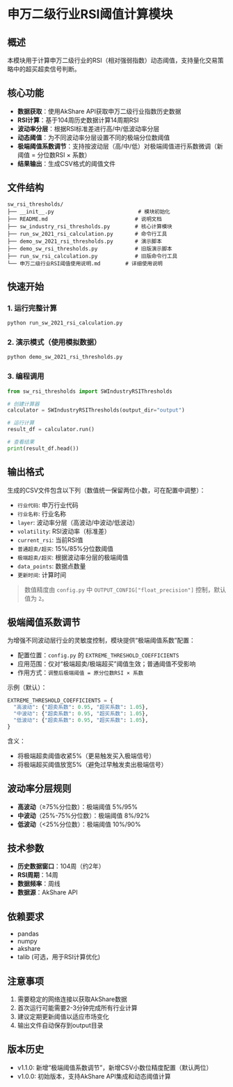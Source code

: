 # 申万二级行业RSI阈值计算模块

## 概述

本模块用于计算申万二级行业的RSI（相对强弱指数）动态阈值，支持量化交易策略中的超买超卖信号判断。

## 核心功能

- **数据获取**：使用AkShare API获取申万二级行业指数历史数据
- **RSI计算**：基于104周历史数据计算14周期RSI
- **波动率分层**：根据RSI标准差进行高/中/低波动率分层
- **动态阈值**：为不同波动率分层设置不同的极端分位数阈值
- **极端阈值系数调节**：支持按波动层（高/中/低）对极端阈值进行系数微调（新阈值 = 分位数RSI × 系数）
- **结果输出**：生成CSV格式的阈值文件

## 文件结构

```
sw_rsi_thresholds/
├── __init__.py                           # 模块初始化
├── README.md                            # 说明文档
├── sw_industry_rsi_thresholds.py        # 核心计算模块
├── run_sw_2021_rsi_calculation.py       # 命令行工具
├── demo_sw_2021_rsi_thresholds.py       # 演示脚本
├── demo_sw_rsi_thresholds.py            # 旧版演示脚本
├── run_sw_rsi_calculation.py            # 旧版命令行工具
└── 申万二级行业RSI阈值使用说明.md        # 详细使用说明
```

## 快速开始

### 1. 运行完整计算

```bash
python run_sw_2021_rsi_calculation.py
```

### 2. 演示模式（使用模拟数据）

```bash
python demo_sw_2021_rsi_thresholds.py
```

### 3. 编程调用

```python
from sw_rsi_thresholds import SWIndustryRSIThresholds

# 创建计算器
calculator = SWIndustryRSIThresholds(output_dir="output")

# 运行计算
result_df = calculator.run()

# 查看结果
print(result_df.head())
```

## 输出格式

生成的CSV文件包含以下列（数值统一保留两位小数，可在配置中调整）：

- `行业代码`: 申万行业代码
- `行业名称`: 行业名称
- `layer`: 波动率分层（高波动/中波动/低波动）
- `volatility`: RSI波动率（标准差）
- `current_rsi`: 当前RSI值
- `普通超卖/超买`: 15%/85%分位数阈值
- `极端超卖/超买`: 根据波动率分层的极端阈值
- `data_points`: 数据点数量
- `更新时间`: 计算时间

> 数值精度由 `config.py` 中 `OUTPUT_CONFIG["float_precision"]` 控制，默认值为 `2`。

## 极端阈值系数调节

为增强不同波动层行业的灵敏度控制，模块提供“极端阈值系数”配置：

- 配置位置：`config.py` 的 `EXTREME_THRESHOLD_COEFFICIENTS`
- 应用范围：仅对“极端超卖/极端超买”阈值生效；普通阈值不受影响
- 作用方式：`调整后极端阈值 = 原分位数RSI × 系数`

示例（默认）：

```python
EXTREME_THRESHOLD_COEFFICIENTS = {
  "高波动": {"超卖系数": 0.95, "超买系数": 1.05},
  "中波动": {"超卖系数": 0.95, "超买系数": 1.05},
  "低波动": {"超卖系数": 0.95, "超买系数": 1.05},
}
```

含义：
- 将极端超卖阈值收紧5%（更易触发买入极端信号）
- 将极端超买阈值放宽5%（避免过早触发卖出极端信号）

## 波动率分层规则

- **高波动**（≥75%分位数）：极端阈值 5%/95%
- **中波动**（25%-75%分位数）：极端阈值 8%/92%
- **低波动**（<25%分位数）：极端阈值 10%/90%

## 技术参数

- **历史数据窗口**：104周（约2年）
- **RSI周期**：14周
- **数据频率**：周线
- **数据源**：AkShare API

## 依赖要求

- pandas
- numpy
- akshare
- talib (可选，用于RSI计算优化)

## 注意事项

1. 需要稳定的网络连接以获取AkShare数据
2. 首次运行可能需要2-3分钟完成所有行业计算
3. 建议定期更新阈值以适应市场变化
4. 输出文件自动保存到output目录

## 版本历史

- v1.1.0: 新增“极端阈值系数调节”，新增CSV小数位精度配置（默认两位）
- v1.0.0: 初始版本，支持AkShare API集成和动态阈值计算